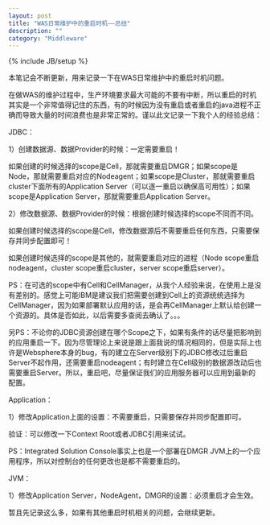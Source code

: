 ```yaml
---
layout: post
title: "WAS日常维护中的重启时机——总结"
description: ""
category: "Middleware"
---
```

{% include JB/setup %}


本笔记会不断更新，用来记录一下在WAS日常维护中的重启时机问题。 

  


在做WAS的维护过程中，生产环境要求最大可能的不要有中断，所以重启的时机其实是一个非常值得记住的东西，有的时候因为没有重启或者重启的java进程不正确而导致大量的时间浪费也是非常正常的。谨以此文记录一下我个人的经验总结：

<!-- more -->


JDBC：

1）创建数据源、数据Provider的时候：一定需要重启！

如果创建的时候选择的scope是Cell，那就需要重启DMGR；如果scope是Node，那就需要重启对应的Nodeagent；如果scope是Cluster，那就需要重启cluster下面所有的Application Server（可以逐一重启以确保高可用性）；如果scope是Application Server，那就需要重启Application Server。

  


2）修改数据源、数据Provider的时候：根据创建时候选择的scope不同而不同。

如果创建时候选择的scope是Cell，修改数据源后不需要重启任何东西，只需要保存并同步配置即可！

如果创建时候选择的scope是其他的，就需要重启对应的进程（Node scope重启nodeagent，cluster scope重启cluster，server scope重启server）。

  


PS：在可选的scope中有Cell和CellManager，从我个人经验来说，在使用上是没有差别的。感觉上可能IBM是建议我们把需要创建到Cell上的资源统统选择为CellManager，因为如果部署默认应用的话，是会再CellManager上默认给创建一个资源的。具体是否如此，以后需要多查阅去确认了。。。


另PS：不论你的JDBC资源创建在哪个Scope之下，如果有条件的话尽量把影响到的应用重启一下。因为尽管理论上来说是跟上面我说的情况相同的，但是实际上也许是Websphere本身的bug，有的建立在Server级别下的JDBC修改过后重启Server不起作用，还需要重启nodeagent；有时建立在Cell级别的数据源改动后也需要重启Server。所以，重启吧，尽量保证我们的应用服务器可以应用到最新的配置。
  


  


Application：

1）修改Application上面的设置：不需要重启，只需要保存并同步配置即可。

验证：可以修改一下Context Root或者JDBC引用来试试。

PS：Integrated Solution Console事实上也是一个部署在DMGR JVM上的一个应用程序，所以对控制台的任何更改也是都不需要重启的。

  


  


JVM：

1）修改Application Server，NodeAgent，DMGR的设置：必须重启才会生效。

  


  


  


暂且先记录这么多，如果有其他重启时机相关的问题，会继续更新。
